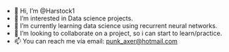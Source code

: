 - 👋 Hi, I’m @Harstock1
- 👀 I’m interested in Data science projects.
- 🌱 I’m currently learning data science using recurrent neural networks.
- 💞️ I’m looking to collaborate on a project, so i can start to learn/practice.
- 📫 You can reach me vía email: punk_axer@hotmail.com

<!---
Harstock1/Harstock1 is a ✨ special ✨ repository because its `README.md` (this file) appears on your GitHub profile.
You can click the Preview link to take a look at your changes.
--->
